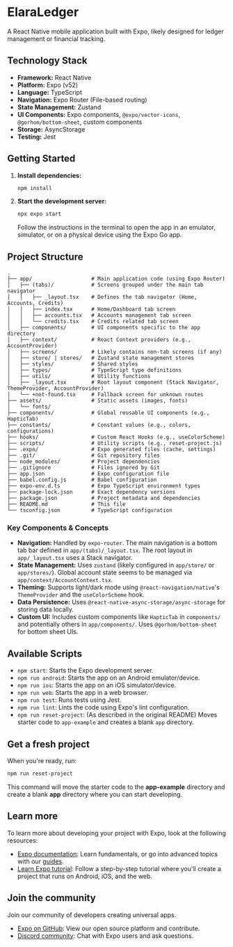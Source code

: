 # ElaraLedger

A React Native mobile application built with Expo, likely designed for ledger management or financial tracking.

## Technology Stack

*   **Framework:** React Native
*   **Platform:** Expo (v52)
*   **Language:** TypeScript
*   **Navigation:** Expo Router (File-based routing)
*   **State Management:** Zustand
*   **UI Components:** Expo components, `@expo/vector-icons`, `@gorhom/bottom-sheet`, custom components
*   **Storage:** AsyncStorage
*   **Testing:** Jest

## Getting Started

1.  **Install dependencies:**
    ```bash
    npm install
    ```

2.  **Start the development server:**
    ```bash
    npx expo start
    ```
    Follow the instructions in the terminal to open the app in an emulator, simulator, or on a physical device using the Expo Go app.

## Project Structure

```
.
├── app/                   # Main application code (using Expo Router)
│   ├── (tabs)/            # Screens grouped under the main tab navigator
│   │   ├── _layout.tsx    # Defines the tab navigator (Home, Accounts, Credits)
│   │   ├── index.tsx      # Home/Dashboard tab screen
│   │   ├── accounts.tsx   # Accounts management tab screen
│   │   └── credits.tsx    # Credits related tab screen
│   ├── components/        # UI components specific to the app directory
│   ├── context/           # React Context providers (e.g., AccountProvider)
│   ├── screens/           # Likely contains non-tab screens (if any)
│   ├── store/ | stores/   # Zustand state management stores
│   ├── styles/            # Shared styles
│   ├── types/             # TypeScript type definitions
│   ├── utils/             # Utility functions
│   ├── _layout.tsx        # Root layout component (Stack Navigator, ThemeProvider, AccountProvider)
│   └── +not-found.tsx     # Fallback screen for unknown routes
├── assets/                # Static assets (images, fonts)
│   └── fonts/
├── components/            # Global reusable UI components (e.g., HapticTab)
├── constants/             # Constant values (e.g., colors, configurations)
├── hooks/                 # Custom React Hooks (e.g., useColorScheme)
├── scripts/               # Utility scripts (e.g., reset-project.js)
├── .expo/                 # Expo generated files (cache, settings)
├── .git/                  # Git repository files
├── node_modules/          # Project dependencies
├── .gitignore             # Files ignored by Git
├── app.json               # Expo configuration file
├── babel.config.js        # Babel configuration
├── expo-env.d.ts          # Expo TypeScript environment types
├── package-lock.json      # Exact dependency versions
├── package.json           # Project metadata and dependencies
├── README.md              # This file
└── tsconfig.json          # TypeScript configuration
```

### Key Components & Concepts

*   **Navigation:** Handled by `expo-router`. The main navigation is a bottom tab bar defined in `app/(tabs)/_layout.tsx`. The root layout in `app/_layout.tsx` uses a Stack navigator.
*   **State Management:** Uses `zustand` (likely configured in `app/store/` or `app/stores/`). Global account state seems to be managed via `app/context/AccountContext.tsx`.
*   **Theming:** Supports light/dark mode using `@react-navigation/native`'s `ThemeProvider` and the `useColorScheme` hook.
*   **Data Persistence:** Uses `@react-native-async-storage/async-storage` for storing data locally.
*   **Custom UI:** Includes custom components like `HapticTab` in `components/` and potentially others in `app/components/`. Uses `@gorhom/bottom-sheet` for bottom sheet UIs.

## Available Scripts

*   `npm start`: Starts the Expo development server.
*   `npm run android`: Starts the app on an Android emulator/device.
*   `npm run ios`: Starts the app on an iOS simulator/device.
*   `npm run web`: Starts the app in a web browser.
*   `npm run test`: Runs tests using Jest.
*   `npm run lint`: Lints the code using Expo's lint configuration.
*   `npm run reset-project`: (As described in the original README) Moves starter code to `app-example` and creates a blank `app` directory.

## Get a fresh project

When you're ready, run:

```bash
npm run reset-project
```

This command will move the starter code to the **app-example** directory and create a blank **app** directory where you can start developing.

## Learn more

To learn more about developing your project with Expo, look at the following resources:

- [Expo documentation](https://docs.expo.dev/): Learn fundamentals, or go into advanced topics with our [guides](https://docs.expo.dev/guides).
- [Learn Expo tutorial](https://docs.expo.dev/tutorial/introduction/): Follow a step-by-step tutorial where you'll create a project that runs on Android, iOS, and the web.

## Join the community

Join our community of developers creating universal apps.

- [Expo on GitHub](https://github.com/expo/expo): View our open source platform and contribute.
- [Discord community](https://chat.expo.dev): Chat with Expo users and ask questions.
